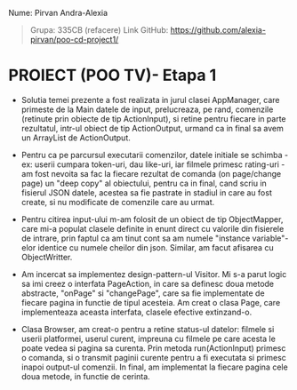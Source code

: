 Nume: Pirvan Andra-Alexia
> Grupa: 335CB (refacere)
> Link GitHub: https://github.com/alexia-pirvan/poo-cd-project1/

# PROIECT (POO TV)- Etapa 1

* Solutia temei prezente a fost realizata in jurul clasei AppManager, care primeste de la Main
datele de input, prelucreaza, pe rand, comenzile (retinute prin obiecte de tip ActionInput),
si retine pentru fiecare in parte rezultatul, intr-ul obiect de tip ActionOutput, urmand ca
in final sa avem un ArrayList de ActionOutput.

* Pentru ca pe parcursul executarii comenzilor, datele initiale se schimba - ex: userii cumpara
token-uri, dau like-uri, iar filmele primesc rating-uri - am fost nevoita sa fac la fiecare rezultat
de comanda (on page/change page) un "deep copy" al obiectului, pentru ca in final, cand scriu in
fisierul JSON datele, acestea sa fie pastrate in stadiul in care au fost create, si nu modificate
de comenzile care au urmat.

* Pentru citirea input-ului m-am folosit de un obiect de tip ObjectMapper, care mi-a populat clasele
definite in enunt direct cu valorile din fisierele de intrare, prin faptul ca am tinut cont sa am numele
"instance variable"-elor identice cu numele cheilor din json. Similar, am facut afisarea cu ObjectWritter.

* Am incercat sa implementez design-pattern-ul Visitor. Mi s-a parut logic sa imi creez o interfata
PageAction, in care sa definesc doua metode abstracte, "onPage" si "changePage", care sa fie implementate
de fiecare pagina in functie de tipul acesteia. Am creat o clasa Page, care implementeaza aceasta interfata,
clasele efective extinzand-o.

* Clasa Browser, am creat-o pentru a retine status-ul datelor: filmele si userii platformei,
userul curent, impreuna cu filmele pe care acesta le poate vedea si pagina sa curenta. Prin metoda
run(ActionInput) primesc o comanda, si o transmit paginii curente pentru a fi executata si primesc inapoi
output-ul comenzii. In final, am implementat la fiecare pagina cele doua metode, in functie de cerinta.
